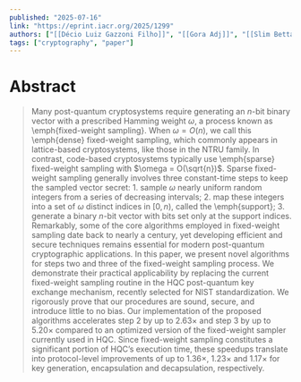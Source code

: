 ```yaml
---
published: "2025-07-16"
link: "https://eprint.iacr.org/2025/1299"
authors: ["[[Décio Luiz Gazzoni Filho]]", "[[Gora Adj]]", "[[Slim Bettaieb]]", "[[Alessandro Budroni]]", "[[Jorge Chávez-Saab]]", "[[Francisco Rodríguez-Henríquez]]"]
tags: ["cryptography", "paper"]
---
```


# Abstract

> Many post-quantum cryptosystems require generating an $n$-bit binary vector with a prescribed Hamming weight $\omega$, a process known as \emph{fixed-weight sampling}. When $\omega = O(n)$, we call this \emph{dense} fixed-weight sampling, which commonly appears in lattice-based cryptosystems, like those in the NTRU family. In contrast, code-based cryptosystems typically use \emph{sparse} fixed-weight sampling with $\omega = O(\sqrt{n})$. Sparse fixed-weight sampling generally involves three constant-time steps to keep the sampled vector secret: 1. sample $\omega$ nearly uniform random integers from a series of decreasing intervals; 2. map these integers into a set of $\omega$ distinct indices in $[0, n)$, called the \emph{support}; 3. generate a binary $n$-bit vector with bits set only at the support indices. Remarkably, some of the core algorithms employed in fixed-weight sampling date back to nearly a century, yet developing efficient and secure techniques remains essential for modern post-quantum cryptographic applications. In this paper, we present novel algorithms for steps two and three of the fixed-weight sampling process. We demonstrate their practical applicability by replacing the current fixed-weight sampling routine in the HQC post-quantum key exchange mechanism, recently selected for NIST standardization. We rigorously prove that our procedures are sound, secure, and introduce little to no bias. Our implementation of the proposed algorithms accelerates step 2 by up to $2.63\times$ and step 3 by up to $5.20\times$ compared to an optimized version of the fixed-weight sampler currently used in HQC. Since fixed-weight sampling constitutes a significant portion of HQC’s execution time, these speedups translate into protocol-level improvements of up to $1.36\times$, $1.23\times$ and $1.17\times$ for key generation, encapsulation and decapsulation, respectively.